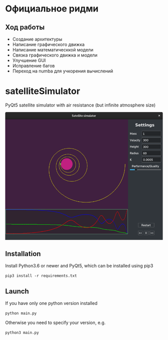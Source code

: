 # Официальное ридми
## Ход работы
* Создание архитектуры
* Написание графического движка
* Написание математическкой модели
* Связка графического движка и модели
* Улучшение GUI
* Исправление багов
* Переход на numba для учкорения вычислений




# satelliteSimulator
PyQt5 satellite simulator with air resistance (but infinite atmosphere size)

![Example application image](docs/image01.png?raw=true "Example picture of application")

## Installation
Install Python3.6 or newer and PyQt5, which can be installed using pip3

```pip3 install -r requirements.txt```

## Launch
If you have only one python version installed

```python main.py```


Otherwise you need to specify your version, e.g.

```python3 main.py```
